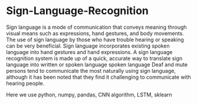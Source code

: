 # Sign-Language-Recognition

Sign language is a mode of communication that conveys meaning through visual means such as expressions, hand gestures, and body movements. The use of sign language by those who have trouble hearing or speaking can be very beneficial. Sign language incorporates existing spoken language into hand gestures and hand expressions. A sign language recognition system is made up of a quick, accurate way to translate sign language into written or spoken language spoken language Deaf and mute persons tend to communicate the most naturally using sign language, although it has been noted that they find it challenging to communicate with hearing people.

Here we use python, numpy, pandas, CNN  algorithm, LSTM, sklearn 
